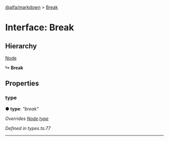 [@alfa/markdown](../README.md) > [Break](../interfaces/break.md)

# Interface: Break

## Hierarchy

[Node](node.md)

**↳ Break**

## Properties

<a id="type"></a>

### type

**● type**: _"break"_

_Overrides [Node](node.md).[type](node.md#type)_

_Defined in types.ts:77_

---
